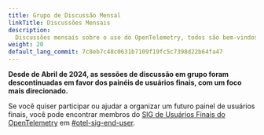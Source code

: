 ```yaml
---
title: Grupo de Discussão Mensal
linkTitle: Discussões Mensais
description:
  Discussões mensais sobre o uso do OpenTelemetry, todos são bem-vindos!
weight: 20
default_lang_commit: 7c8eb7c48c0631b7109f19fc5c7398d22b64fa47
---
```


**Desde de Abril de 2024, as sessões de discussão em grupo foram descontinuadas
em favor dos painéis de usuários finais, com um foco mais direcionado.**

Se você quiser participar ou ajudar a organizar um futuro painel de usuários
finais, você pode encontrar membros do
[SIG de Usuários Finais do OpenTelemetry](https://github.com/open-telemetry/sig-end-user)
em [#otel-sig-end-user](https://cloud-native.slack.com/archives/C01RT3MSWGZ).
